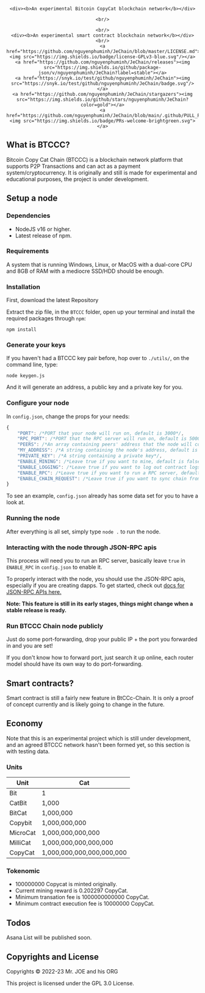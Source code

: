 <div align="center">
	 
	 
	 
	<div><b>An experimental Bitcoin CopyCat blockchain network</b></div>
	 
	<br/>
 
	<br/>
	<div><b>An experimental smart contract blockchain network</b></div>
	<br/>
	<a href="https://github.com/nguyenphuminh/JeChain/blob/master/LICENSE.md"><img src="https://img.shields.io/badge/license-GPLv3-blue.svg"/></a>
	<a href="https://github.com/nguyenphuminh/JeChain/releases"><img src="https://img.shields.io/github/package-json/v/nguyenphuminh/JeChain?label=stable"></a>
	<a href="https://snyk.io/test/github/nguyenphuminh/JeChain"><img src="https://snyk.io/test/github/nguyenphuminh/JeChain/badge.svg"/></a>
	<a href="https://github.com/nguyenphuminh/JeChain/stargazers"><img src="https://img.shields.io/github/stars/nguyenphuminh/JeChain?color=gold"></a>
	<a href="https://github.com/nguyenphuminh/JeChain/blob/main/.github/PULL_REQUEST_TEMPLATE.md"><img src="https://img.shields.io/badge/PRs-welcome-brightgreen.svg"></a>
</div>

## What is BTCCC?

Bitcoin Copy Cat Chain (BTCCC) is a blockchain network platform that supports P2P Transactions and can act as a payment system/cryptocurrency. It is originally and still is made for experimental and educational purposes, the project is under development.


## Setup a node

### Dependencies 

* NodeJS v16 or higher.
* Latest release of npm.

### Requirements

A system that is running Windows, Linux, or MacOS with a dual-core CPU and 8GB of RAM with a mediocre SSD/HDD should be enough.

### Installation

First, download the latest Repository

Extract the zip file, in the `BTCCC` folder, open up your terminal and install the required packages through `npm`:

```
npm install
```

### Generate your keys

If you haven't had a BTCCC key pair before, hop over to `./utils/`, on the command line, type:

```
node keygen.js
```

And it will generate an address, a public key and a private key for you.

### Configure your node

In `config.json`, change the props for your needs:

```js
{
    "PORT": /*PORT that your node will run on, default is 3000*/,
    "RPC_PORT": /*PORT that the RPC server will run on, default is 5000*/,
    "PEERS": /*An array containing peers' address that the node will connect with, default is an empty array*/, 
    "MY_ADDRESS": /*A string containing the node's address, default is "localhost:3000"*/,
    "PRIVATE_KEY": /*A string containing a private key*/,
    "ENABLE_MINING": /*Leave true if you want to mine, default is false*/
    "ENABLE_LOGGING": /*Leave true if you want to log out contract logs, default is false*/,
    "ENABLE_RPC": /*Leave true if you want to run a RPC server, default is false*/,
    "ENABLE_CHAIN_REQUEST": /*Leave true if you want to sync chain from others, default is false*/
}
```

To see an example, `config.json` already has some data set for you to have a look at.

### Running the node

After everything is all set, simply type `node .` to run the node.

### Interacting with the node through JSON-RPC apis

This process will need you to run an RPC server, basically leave `true` in `ENABLE_RPC` in `config.json` to enable it.

To properly interact with the node, you should use the JSON-RPC apis, especially if you are creating dapps. To get started, check out [docs for JSON-RPC APIs here.](./JSON-RPC.md)

**Note: This feature is still in its early stages, things might change when a stable release is ready.**

### Run BTCCC Chain node publicly

Just do some port-forwarding, drop your public IP + the port you forwarded in and you are set!

If you don't know how to forward port, just search it up online, each router model should have its own way to do port-forwarding.


## Smart contracts?

Smart contract is still a fairly new feature in BtCCc-Chain. It is only a proof of concept currently and is likely going to change in the future. 


## Economy 

Note that this is an experimental project which is still under development, and an agreed BTCCC network hasn't been formed yet, so this section is with testing data. 

### Units

| Unit       | Cat                       |
|------------|---------------------------|
| Bit        | 1                         |
| CatBit     | 1,000                     |
| BitCat     | 1,000,000                 |
| Copybit    | 1,000,000,000             |
| MicroCat   | 1,000,000,000,000         |
| MilliCat   | 1,000,000,000,000,000     |
| CopyCat    | 1,000,000,000,000,000,000 |

### Tokenomic

* 100000000 Copycat is minted originally.
* Current mining reward is 0.202297 CopyCat.
* Minimum transation fee is 1000000000000 CopyCat.
* Minimum contract execution fee is 10000000 CopyCat. 


## Todos 

Asana List will be published soon. 


## Copyrights and License

Copyrights © 2022-23 Mr. JOE and his ORG

This project is licensed under the GPL 3.0 License.
